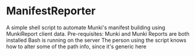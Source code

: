 # ManifestReporter
A simple shell script to automate Munki's manifest building using MunkiReport client data.
Pre-requisites:
Munki and Munki Reports are both installed
Bash is running on the server
The person using the script knows how to alter some of the path info, since it's generic here

